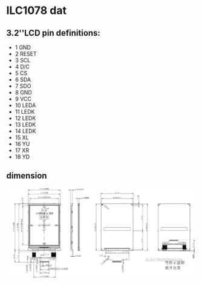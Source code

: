 
# ILC1078 dat 

## 3.2''LCD pin definitions: 
* 1 GND
* 2 RESET
* 3 SCL
* 4 D/C
* 5 CS
* 6 SDA 
* 7 SDO 
* 8 GND
* 9 VCC
* 10 LEDA
* 11 LEDK
* 12 LEDK
* 13 LEDK
* 14 LEDK
* 15 XL
* 16 YU
* 17 XR
* 18 YD


## dimension 


![](40-34-16-17-07-2023.png)